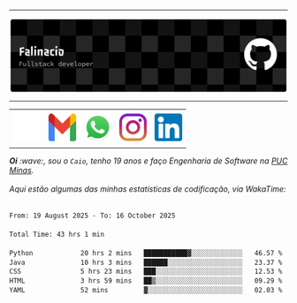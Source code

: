 -----

<div>
<img align="center" alt="Header" src="img/github-header-banner.png"/>
</div>

-----

<div align="center">
<table>
<tr>
 <td align="center" colspan="11"></td>
</tr> 
<tr>

<td><a href="https://github.com/caiofalsantos" target="_blank"><img src="img/github2.png" width="50px" height="50px"/></a>
</td>
<td><a href="mailto:caiofalinacio@gmail.com" target="_blank"><img src="img/gmail3.png" width="50px" height="50px"/></a>
</td>
<td><a href="https://wa.me/5531995597489" target="_blank"><img src="img/wpp2.png" width="50px" height="50px"/></a>
</td>
<td><a href="https://www.instagram.com/caiofalinacio/" target="_blank"><img src="img/insta2.png" width="50px" height="50px"/></a>
</td>
<td><a href="https://www.linkedin.com/in/caio-falinacio-464b18357" target="_blank"><img src="img/linkedin2.png" width="50px" height="50px"/></a>
</td>

</tr>
<tr>
 <td align="center" colspan="11"></td>
</tr> 
</table>
</div>

<div align="justify">
<i><b>Oi</b> :wave:, sou o <code>Caio</code>, tenho 19 anos e faço Engenharia de Software na <a href="https://www.pucminas.br/" target="_blank">PUC Minas</a>.</i> 
<i><br><br>Aqui estão algumas das minhas estatísticas de codificação, via WakaTime:</i>
</div>
<br>
<!--START_SECTION:waka-->

```txt
From: 19 August 2025 - To: 16 October 2025

Total Time: 43 hrs 1 min

Python            20 hrs 2 mins   ███████████▓░░░░░░░░░░░░░   46.57 %
Java              10 hrs 3 mins   ██████░░░░░░░░░░░░░░░░░░░   23.37 %
CSS               5 hrs 23 mins   ███░░░░░░░░░░░░░░░░░░░░░░   12.53 %
HTML              3 hrs 59 mins   ██▒░░░░░░░░░░░░░░░░░░░░░░   09.29 %
YAML              52 mins         ▓░░░░░░░░░░░░░░░░░░░░░░░░   02.03 %
```

<!--END_SECTION:waka-->







